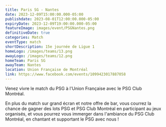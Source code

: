 ```yaml
---
title: Paris SG - Nantes
date: 2023-12-09T15:00:00.000-05:00
publishdate: 2023-08-01T12:00:00.000-05:00
expiryDate: 2023-12-09T19:00:00.000-05:00
featureImage: images/event/PSGNantes.png
definitiveDate: true
categories: Match
eventType: match
shortDescription: 15e journée de Ligue 1
homeLogo: /images/teams/13.png
awayLogo: /images/teams/12.png
homeTeam: Paris SG
awayTeam: Nantes
location: Union Française de Montréal
link: https://www.facebook.com/events/1099423017887058
---
```


Venez vivre le match du PSG à l'Union Française avec le PSG Club Montréal.

En plus du match sur grand écran et notre offre de bar, vous courrez la chance de gagner des lots PSG et PSG Club Montréal en participant au jeux organisés, et vous pourrez vous immerger dans l'ambiance du PSG Club Montréal, en chantant et supportant le PSG avec nous !

